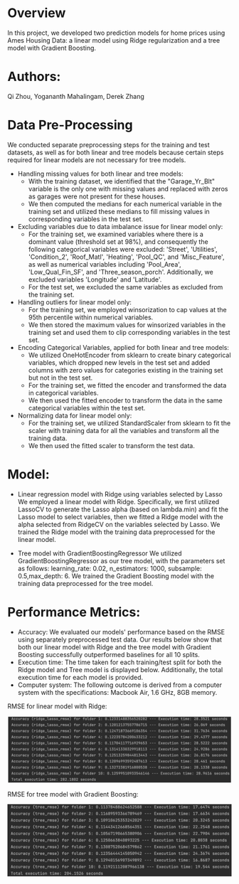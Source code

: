# Overview
In this project, we developed two prediction models for home prices using Ames Housing Data: a linear model using Ridge regularization and a tree model with Gradient Boosting.
# Authors:
Qi Zhou,
Yogananth Mahalingam,
Derek Zhang
# Data Pre-Processing
We conducted separate preprocessing steps for the training and test datasets, as well as for both linear and tree models because certain steps required for linear models are not necessary for tree models.
* Handling missing values for both linear and tree models:
  * With the training dataset, we identified that the "Garage_Yr_Blt" variable is the only one with missing values and replaced with zeros as garages were not present for these houses.
  * We then computed the medians for each numerical variable in the training set and utilized these medians to fill missing values in corresponding variables in the test set.
* Excluding variables due to data imbalance issue for linear model only:
  * For the training set, we examined variables where there is a dominant value (threshold set at 98%), and consequently the following categorical variables were excluded: 'Street', 'Utilities', 'Condition_2', 'Roof_Matl', 'Heating', 'Pool_QC', and 'Misc_Feature', as well as numerical variables including 'Pool_Area', 'Low_Qual_Fin_SF', and 'Three_season_porch'. Additionally, we excluded variables 'Longitude' and 'Latitude'.
  * For the test set, we excluded the same variables as excluded from the training set.
* Handling outliers for linear model only:
  * For the training set, we employed winsorization to cap values at the 95th percentile within numerical variables.
  * We then stored the maximum values for winsorized variables in the training set and used them to clip corresponding variables in the test set.
* Encoding Categorical Variables, applied for both linear and tree models:
  * We utilized OneHotEncoder from sklearn to create binary categorical variables, which
dropped new levels in the test set and added columns with zero values for categories
existing in the training set but not in the test set.
  * For the training set, we fitted the encoder and transformed the data in categorical variables.
  * We then used the fitted encoder to transform the data in the same categorical variables
within the test set.
* Normalizing data for linear model only:
  * For the training set, we utilized StandardScaler from sklearn to fit the scaler with training
data for all the variables and transform all the training data.
  * We then used the fitted scaler to transform the test data.
 
# Model:

* Linear regression model with Ridge using variables selected by Lasso
We employed a linear model with Ridge. Specifically, we first utilized LassoCV to generate the Lasso alpha (based on lambda.min) and fit the Lasso model to select variables, then we fitted a Ridge model with the alpha selected from RidgeCV on the variables selected by Lasso. We trained the Ridge model with the training data preprocessed for the linear model.

* Tree model with GradientBoostingRegressor
We utilized GradientBoostingRegressor as our tree model, with the parameters set as follows: learning_rate: 0.02, n_estimators: 1000, subsample: 0.5,max_depth: 6. We trained the Gradient Boosting model with the training data preprocessed for the tree model.

# Performance Metrics:
* Accuracy: We evaluated our models' performance based on the RMSE using separately preprocessed test data. Our results below show that both our linear model with Ridge and the tree model with Gradient Boosting successfully outperformed baselines for all 10 splits.
* Execution time: The time taken for each training/test split for both the Ridge model and Tree model is displayed below. Additionally, the total execution time for each model is provided.
* Computer system: The following outcome is derived from a computer system with the specifications: Macbook Air, 1.6 GHz, 8GB memory.

RMSE for linear model with Ridge:

![RMSE for linear model with Ridge:](Ridge.png)

RMSE for tree model with Gradient Boosting:
  
![RMSE for tree model with Gradient Boosting:](GradientBoosting.png)




